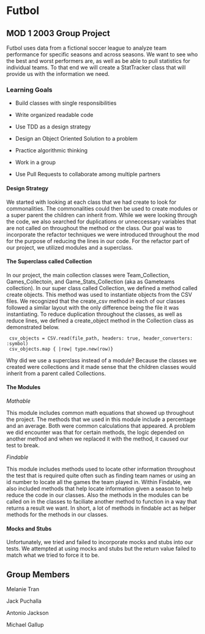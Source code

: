 # Futbol
## MOD 1 2003 Group Project

Futbol uses data from a fictional soccer league to analyze team performance for specific seasons and across seasons. We want to see who the best and worst performers are, as well as be able to pull statistics for individual teams. To that end we will create a StatTracker class that will provide us with the information we need.

### Learning Goals
- Build classes with single responsibilities

- Write organized readable code

- Use TDD as a design strategy

- Design an Object Oriented Solution to a problem

- Practice algorithmic thinking

- Work in a group

- Use Pull Requests to collaborate among multiple partners

#### Design Strategy

We started with looking at each class that we had create to look for commonalities. The commonalities could then be used to create modules or a super parent the children can inherit from. While we were looking through the code, we also searched for duplications or unneccessary variables that are not called on throughout the method or the class. Our goal was to incorporate the refactor techniques we were introduced throughout the mod for the purpose of reducing the lines in our code. For the refactor part of our project, we utilized modules and a superclass.

#### The Superclass called Collection

In our project, the main collection classes were Team_Collection, Games_Collectoin, and Game_Stats_Collection (aka as Gameteams collection). In our super class called Collection, we defined a method called create objects. This method was used to instantiate objects from the CSV files. We recognized that the create_csv method in each of our classes followed a similar layout with the only difference being the file it was instantiating. To reduce duplication throughout the classes, as well as reduce lines, we defined a create_object method in the Collection class as demonstrated below.
```
 csv_objects = CSV.read(file_path, headers: true, header_converters: :symbol)
 csv_objects.map { |row| type.new(row)}
 ```
 Why did we use a superclass instead of a module? Because the classes we created were collections and it made sense that the children classes would inherit from a parent called Collections.
 
#### The Modules

*Mathable*

This module includes common math equations that showed up throughout the project. The methods that we used in this module include a percentage and an average. Both were common calculations that appeared. A problem we did encounter was that for certain methods, the logic depended on another method and when we replaced it with the method, it caused our test to break.

*Findable*

This module includes methods used to locate other information throughout the test that is required quite often such as finding team names or using an id number to locate all the games the team played in. Within Findable, we also included methods that help locate information given a season to help reduce the code in our classes. Also the methods in the modules can be called on in the classes to faciliate another method to function in a way that returns a result we want. In short, a lot of methods in findable act as helper methods for the methods in our classes.

#### Mocks and Stubs
Unfortunately, we tried and failed to incorporate mocks and stubs into our tests. We attempted at using mocks and stubs but the return value failed to match what we tried to force it to be.

## Group Members
Melanie Tran

Jack Puchalla

Antonio Jackson

Michael Gallup
